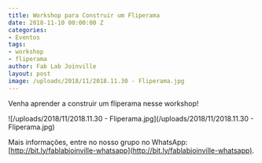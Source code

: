 ```yaml
---
title: Workshop para Construir um Fliperama
date: 2018-11-10 00:00:00 Z
categories:
- Eventos
tags:
- workshop
- fliperama
author: Fab Lab Joinville
layout: post
image: /uploads/2018/11/2018.11.30 - Fliperama.jpg
---
```


Venha aprender a construir um fliperama nesse workshop!

![/uploads/2018/11/2018.11.30 - Fliperama.jpg](/uploads/2018/11/2018.11.30 - Fliperama.jpg)

Mais informações, entre no nosso grupo no WhatsApp: [http://bit.ly/fablabjoinville-whatsapp](http://bit.ly/fablabjoinville-whatsapp).
